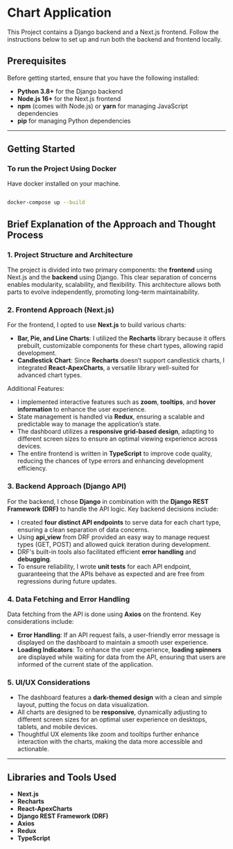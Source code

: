 # Chart Application

This Project contains a Django backend and a Next.js frontend. Follow the instructions below to set up and run both the backend and frontend locally.

## Prerequisites

Before getting started, ensure that you have the following installed:

- **Python 3.8+** for the Django backend
- **Node.js 16+** for the Next.js frontend
- **npm** (comes with Node.js) or **yarn** for managing JavaScript dependencies
- **pip** for managing Python dependencies

---

## Getting Started

### To run the Project Using Docker

Have docker installed on your machine.
```bash

docker-compose up --build

```
## Brief Explanation of the Approach and Thought Process

### 1. Project Structure and Architecture

The project is divided into two primary components: the **frontend** using Next.js and the **backend** using Django. This clear separation of concerns enables modularity, scalability, and flexibility. This architecture allows both parts to evolve independently, promoting long-term maintainability.

### 2. Frontend Approach (Next.js)

For the frontend, I opted to use **Next.js** to build various charts:

- **Bar, Pie, and Line Charts**: I utilized the **Recharts** library because it offers prebuilt, customizable components for these chart types, allowing rapid development.
- **Candlestick Chart**: Since **Recharts** doesn’t support candlestick charts, I integrated **React-ApexCharts**, a versatile library well-suited for advanced chart types.

Additional Features:
- I implemented interactive features such as **zoom**, **tooltips**, and **hover information** to enhance the user experience.
- State management is handled via **Redux**, ensuring a scalable and predictable way to manage the application’s state.
- The dashboard utilizes a **responsive grid-based design**, adapting to different screen sizes to ensure an optimal viewing experience across devices.
- The entire frontend is written in **TypeScript** to improve code quality, reducing the chances of type errors and enhancing development efficiency.

### 3. Backend Approach (Django API)

For the backend, I chose **Django** in combination with the **Django REST Framework (DRF)** to handle the API logic. Key backend decisions include:

- I created **four distinct API endpoints** to serve data for each chart type, ensuring a clean separation of data concerns.
- Using **api_view** from DRF provided an easy way to manage request types (GET, POST) and allowed quick iteration during development.
- DRF's built-in tools also facilitated efficient **error handling** and **debugging**.
- To ensure reliability, I wrote **unit tests** for each API endpoint, guaranteeing that the APIs behave as expected and are free from regressions during future updates.

### 4. Data Fetching and Error Handling

Data fetching from the API is done using **Axios** on the frontend. Key considerations include:

- **Error Handling**: If an API request fails, a user-friendly error message is displayed on the dashboard to maintain a smooth user experience.
- **Loading Indicators**: To enhance the user experience, **loading spinners** are displayed while waiting for data from the API, ensuring that users are informed of the current state of the application.

### 5. UI/UX Considerations

- The dashboard features a **dark-themed design** with a clean and simple layout, putting the focus on data visualization.
- All charts are designed to be **responsive**, dynamically adjusting to different screen sizes for an optimal user experience on desktops, tablets, and mobile devices.
- Thoughtful UX elements like zoom and tooltips further enhance interaction with the charts, making the data more accessible and actionable.

---

## Libraries and Tools Used

- **Next.js**
- **Recharts**
- **React-ApexCharts**
- **Django REST Framework (DRF)**
- **Axios**
- **Redux**
- **TypeScript**
